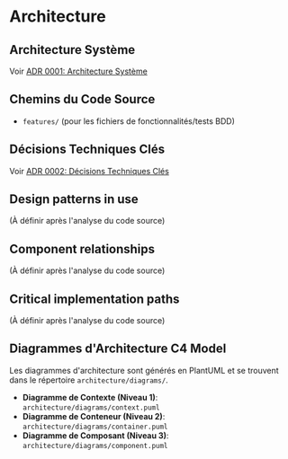 # Architecture

## Architecture Système
Voir [ADR 0001: Architecture Système](adr/0001-architecture-systeme.md)

## Chemins du Code Source
- `features/` (pour les fichiers de fonctionnalités/tests BDD)

## Décisions Techniques Clés
Voir [ADR 0002: Décisions Techniques Clés](adr/0002-decisions-techniques-cles.md)

## Design patterns in use
(À définir après l'analyse du code source)

## Component relationships
(À définir après l'analyse du code source)

## Critical implementation paths
(À définir après l'analyse du code source)

## Diagrammes d'Architecture C4 Model
Les diagrammes d'architecture sont générés en PlantUML et se trouvent dans le répertoire `architecture/diagrams/`.
- **Diagramme de Contexte (Niveau 1)**: `architecture/diagrams/context.puml`
- **Diagramme de Conteneur (Niveau 2)**: `architecture/diagrams/container.puml`
- **Diagramme de Composant (Niveau 3)**: `architecture/diagrams/component.puml`
